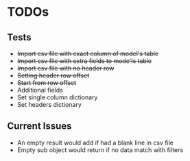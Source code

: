 # TODOs

## Tests

+ ~~Import csv file with exact column of model's table~~
+ ~~Import csv file with extra fields to mode'ls table~~
+ ~~Import csv file with no header row~~
+ ~~Setting header row offset~~
+ ~~Start from row offset~~
+ Additional fields
+ Set single column dictionary
+ Set headers dictionary

## Current Issues

+ An empty result would add if had a blank line in csv file
+ Empty sub object would return if no data match with filters
